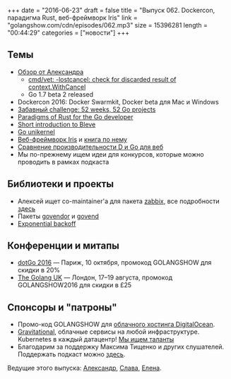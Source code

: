 +++
date = "2016-06-23"
draft = false
title = "Выпуск 062. Dockercon, парадигма Rust, веб-фреймворк Iris"
link = "golangshow.com/cdn/episodes/062.mp3"
size = 15396281
length = "00:44:29"
categories = ["новости"]
+++

## Темы

- [Обзор от Александра](https://github.com/LK4D4/report/blob/master/reports/golang-06-23.md)
  - [cmd/vet: -lostcancel: check for discarded result of context.WithCancel](https://github.com/golang/go/commit/b65cb7f198836faf6605051b95bd60a169fa5e8b)
  - Go 1.7 beta 2 released
- Dockercon 2016: Docker Swarmkit, Docker beta для Mac и Windows
- [Забавный challenge: 52 weeks, 52 Go projects](https://github.com/kkdai/project52)
- [Paradigms of Rust for the Go developer](https://medium.com/@deckarep/paradigms-of-rust-for-the-go-developer-210f67cd6a29)
- [Short introduction to Bleve](https://medium.com/wireless-registry-engineering/short-introduction-to-bleve-5de4bbf16657)
- [Go unikernel](https://github.com/unigornel/unigornel)
- [Веб-фреймворк Iris](https://github.com/kataras/iris) и [книга по нему](https://www.gitbook.com/book/kataras/iris/details)
- [Сравнение производительности D и Go для веб](https://habrahabr.ru/post/303590/)
- Мы по-прежнему ищем идеи для конкурсов, которые можно проводить в рамках подкаста

## Библиотеки и проекты

- Алексей ищет со-maintainer'а для пакета [zabbix](https://github.com/AlekSi/zabbix), все подробности [здесь](https://groups.google.com/d/topic/golang-ru/Z1a1VFRHxoY/discussion)
- Пакеты [govendor](https://github.com/kardianos/govendor) и [govend](https://github.com/govend/govend)
- [Exponential backoff](https://github.com/cenk/backoff)

## Конференции и митапы
- [dotGo 2016](http://www.dotgo.eu) — Париж, 10 октября, промокод GOLANGSHOW для скидки в 20%
- [The Golang UK](http://golanguk.com) — Лондон, 17–19 августа, промокод GOLANGSHOW2016 для скидки в £25

## Спонсоры и "патроны"
- Промо-код GOLANGSHOW для [облачного хостинга DigitalOcean](https://www.digitalocean.com/?utm_campaign=golangshow&utm_medium=podcast&refcode=63eedb038a3e).
- [Gravitational](http://gravitational.com), облачные сервисы на любой инфраструктуре. Kubernetes в каждый датацентр! [Мы ищем таланты](https://github.com/gravitational/careers)
- Благодарим за поддержку Максима Тищенко и других слушателей. Поддержать подкаст можно [здесь](https://www.patreon.com/golangshow).

Ведущие этого выпуска: [Александр](https://twitter.com/LK4D4math), [Слава](https://twitter.com/m0sth8), [Елена](https://twitter.com/webdeva).
